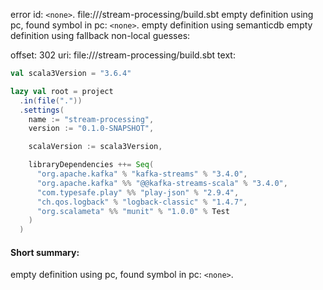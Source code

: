 error id: `<none>`.
file://<WORKSPACE>/stream-processing/build.sbt
empty definition using pc, found symbol in pc: `<none>`.
empty definition using semanticdb
empty definition using fallback
non-local guesses:

offset: 302
uri: file://<WORKSPACE>/stream-processing/build.sbt
text:
```scala
val scala3Version = "3.6.4"

lazy val root = project
  .in(file("."))
  .settings(
    name := "stream-processing",
    version := "0.1.0-SNAPSHOT",

    scalaVersion := scala3Version,

    libraryDependencies ++= Seq(
      "org.apache.kafka" % "kafka-streams" % "3.4.0",
      "org.apache.kafka" %% "@@kafka-streams-scala" % "3.4.0",
      "com.typesafe.play" %% "play-json" % "2.9.4",
      "ch.qos.logback" % "logback-classic" % "1.4.7",
      "org.scalameta" %% "munit" % "1.0.0" % Test
    )
  )

```


#### Short summary: 

empty definition using pc, found symbol in pc: `<none>`.